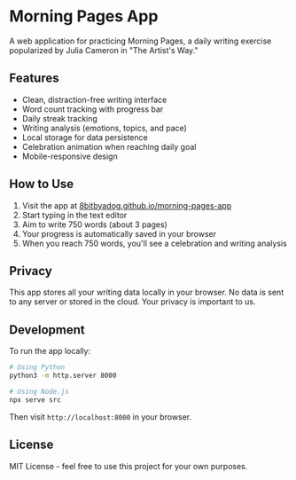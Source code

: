 # Morning Pages App

A web application for practicing Morning Pages, a daily writing exercise popularized by Julia Cameron in "The Artist's Way."

## Features

- Clean, distraction-free writing interface
- Word count tracking with progress bar
- Daily streak tracking
- Writing analysis (emotions, topics, and pace)
- Local storage for data persistence
- Celebration animation when reaching daily goal
- Mobile-responsive design

## How to Use

1. Visit the app at [8bitbyadog.github.io/morning-pages-app](https://8bitbyadog.github.io/morning-pages-app)
2. Start typing in the text editor
3. Aim to write 750 words (about 3 pages)
4. Your progress is automatically saved in your browser
5. When you reach 750 words, you'll see a celebration and writing analysis

## Privacy

This app stores all your writing data locally in your browser. No data is sent to any server or stored in the cloud. Your privacy is important to us.

## Development

To run the app locally:

```bash
# Using Python
python3 -m http.server 8000

# Using Node.js
npx serve src
```

Then visit `http://localhost:8000` in your browser.

## License

MIT License - feel free to use this project for your own purposes. 